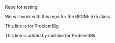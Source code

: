 Repo for testing

We will work with this repo for the BIOINF 575 class

This line is for Problem1Bg

This line is added by mistake for Problem1Bk